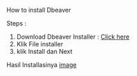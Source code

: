 How to install Dbeaver

Steps :

1. Download Dbeaver Installer : [Click here](https://dbeaver.io/download/)
2. Klik File installer
3. klik Install dan Next

Hasil Installasinya
[image](https://drive.google.com/file/d/1qJseIJtQvu6MMzFsHbpPB0fd7GeCVo1L/view?usp=share_link)
